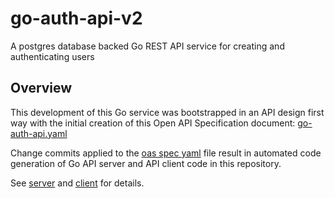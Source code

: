 # go-auth-api-v2

A postgres database backed Go REST API service for creating and authenticating users

## Overview
This development of this Go service was bootstrapped in an API design first way with the initial creation of this Open API Specification document: [go-auth-api.yaml](https://github.com/bebo-dot-dev/go-auth-api-v2/blob/main/oas_spec_definition/go-auth-api.yaml)

Change commits applied to the [oas spec yaml](https://github.com/bebo-dot-dev/go-auth-api-v2/blob/main/oas_spec_definition/go-auth-api.yaml) file result in automated code generation of Go API server and API client code in this repository.

See [server](https://github.com/bebo-dot-dev/go-auth-api-v2/tree/main/server) and [client](https://github.com/bebo-dot-dev/go-auth-api-v2/tree/main/client) for details.

